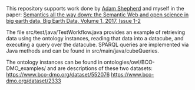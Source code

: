 This repository supports work done by <a href="http://orcid.org/0000-0003-4486-9448">Adam Shepherd</a> and myself in the paper: <a href="http://www.tandfonline.com/doi/full/10.1080/20964471.2017.1397408">Semantics all the way down: the Semantic Web and open science in big earth data, Big Earth Data, Volume 1, 2017, Issue 1-2</a>

The file src/test/java/TestWorkflow.java provides an example of retrieving data using the ontology instances, reading that data into a datacube, and executing a query over the datacube. SPARQL queries are implemented via Java methods and can be found in src/main/java/cubeQueries. 

The ontology instances can be found in ontologies/owl/BCO-DMO_examples/ and are descriptions of these two datasets:
https://www.bco-dmo.org/dataset/552076
https://www.bco-dmo.org/dataset/2333

